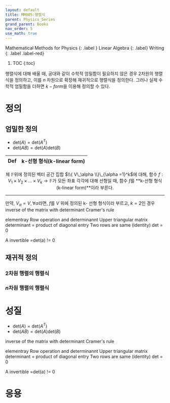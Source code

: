 ```yaml
---
layout: default
title: MM005:행렬식
parent: Physics_Series
grand_parent: Books
nav_order: 5
use_math: true
---
```


Mathematical Methods for Physics
{: .label }
Linear Algebra
{: .label}
Writing
{: .label .label-red}

1. TOC
{:toc}




행렬식에 대해 배울 때, 공대와 같이 수학적 엄밀함이 필요하지 않은 경우 2차원의 행렬식을 정의하고, 이를 $n$ 차원으로 확장해 재귀적으로 행렬식을 정의한다. 그러나 실제 수학적 엄밀함을 더하면 $k-form$을 이용해 정의할 수 있다.


# 정의

## 엄밀한 정의

- $\text{det}(A)=\text{det}(A^T)$
- $\text{det}(AB)=\text{det}(A)\text{det}(B)$

|Def| k-선형 형식(k-linear form)|
|--|--|

<center>

체 $\mathbb{F}$위에 정의된 벡터 공간 집합 $\\{ V\_\alpha \\}\_{\alpha =1}^k$에 대해, 함수 $f: V_1 \times V_2 \times \dots \times V_k \rightarrow \mathbb{F}$가 모든 좌표 각각에 대해 선형일 때, 함수 $f$를 **k-선형 형식(k-linear form)**이라 부른다. 

</center>

---

만약, $V_\alpha =V, \forall \alpha$라면, $f$를 $V$ 위에 정의된 k- 선형 형식이라 부르고, $k =2$인 경우 
inverse of the matrix with determinant
Cramer's rule

elementray Row operation and determinannt
Upper triangular matrix determinant = product of diagonal entry
Two rows are same (identity) det = 0

A invertible =det(a) != 0

## 재귀적 정의

### 2차원 행렬의 행렬식

### $n$차원 행렬의 행렬식


# 성질
- $\text{det}(A)=\text{det}(A^T)$
- $\text{det}(AB)=\text{det}(A)\text{det}(B)$


inverse of the matrix with determinant
Cramer's rule

elementray Row operation and determinannt
Upper triangular matrix determinant = product of diagonal entry
Two rows are same (identity) det = 0

A invertible =det(a) != 0



# 응용
